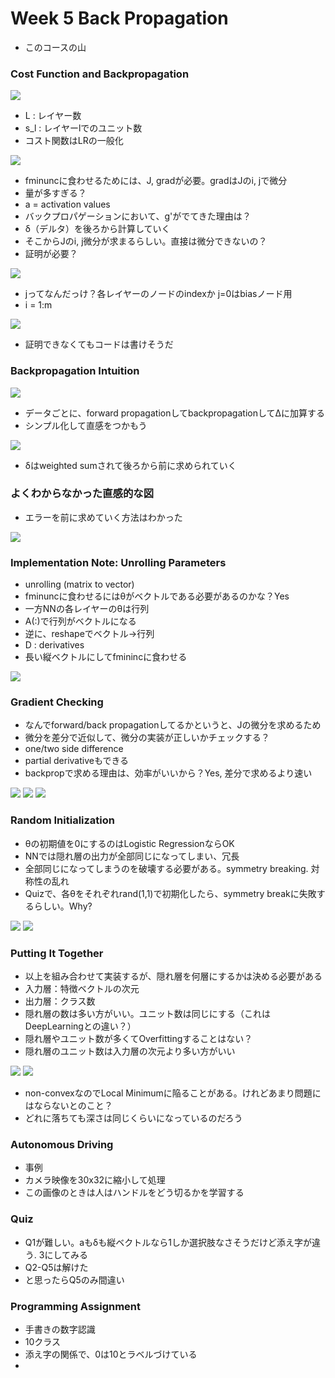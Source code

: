 # Week 5 Back Propagation

* このコースの山

### Cost Function and Backpropagation

![](./notation.png)

* L : レイヤー数
* s_l : レイヤーlでのユニット数
* コスト関数はLRの一般化

![](./cost-function.png)

* fminuncに食わせるためには、J, gradが必要。gradはJのi, jで微分
* 量が多すぎる？
* a = activation values
* バックプロパゲーションにおいて、g'がでてきた理由は？
* δ（デルタ）を後ろから計算していく
* そこからJのi, j微分が求まるらしい。直接は微分できないの？
* 証明が必要？

![](./back-propagation.png)

* jってなんだっけ？各レイヤーのノードのindexか j=0はbiasノード用
* i = 1:m

![](./back-propagation2.png)

* 証明できなくてもコードは書けそうだ

### Backpropagation Intuition

![](./forward-propagation.png)

* データごとに、forward propagationしてbackpropagationしてΔに加算する
* シンプル化して直感をつかもう

![](./simple.png)

* δはweighted sumされて後ろから前に求められていく

### よくわからなかった直感的な図

* エラーを前に求めていく方法はわかった

![](./hatena.png)

### Implementation Note: Unrolling Parameters

* unrolling (matrix to vector)
* fminuncに食わせるにはθがベクトルである必要があるのかな？Yes
* 一方NNの各レイヤーのθは行列
* A(:)で行列がベクトルになる
* 逆に、reshapeでベクトル→行列
* D : derivatives
* 長い縦ベクトルにしてfminincに食わせる

![](./long-vector.png)

### Gradient Checking

* なんでforward/back propagationしてるかというと、Jの微分を求めるため
* 微分を差分で近似して、微分の実装が正しいかチェックする？
* one/two side difference
* partial derivativeもできる
* backpropで求める理由は、効率がいいから？Yes, 差分で求めるより速い

![](./numerical-derivative.png)
![](./partial-derivative.png)
![](./gradient-check.png)

### Random Initialization

* θの初期値を0にするのはLogistic RegressionならOK
* NNでは隠れ層の出力が全部同じになってしまい、冗長
* 全部同じになってしまうのを破壊する必要がある。symmetry breaking. 対称性の乱れ
* Quizで、各θをそれぞれrand(1,1)で初期化したら、symmetry breakに失敗するらしい。Why?

![](./same-output-problem.png)
![](./random-initialize.png)

### Putting It Together

* 以上を組み合わせて実装するが、隠れ層を何層にするかは決める必要がある
* 入力層：特徴ベクトルの次元
* 出力層：クラス数
* 隠れ層の数は多い方がいい。ユニット数は同じにする（これはDeepLearningとの違い？）
* 隠れ層やユニット数が多くてOverfittingすることはない？
* 隠れ層のユニット数は入力層の次元より多い方がいい

![](./step1-4.png)
![](./step5-6.png)

* non-convexなのでLocal Minimumに陥ることがある。けれどあまり問題にはならないとのこと？
* どれに落ちても深さは同じくらいになっているのだろう

### Autonomous Driving

* 事例
* カメラ映像を30x32に縮小して処理
* この画像のときは人はハンドルをどう切るかを学習する

### Quiz 

* Q1が難しい。aもδも縦ベクトルなら1しか選択肢なさそうだけど添え字が違う. 3にしてみる
* Q2-Q5は解けた
* と思ったらQ5のみ間違い

### Programming Assignment

* 手書きの数字認識
* 10クラス
* 添え字の関係で、0は10とラベルづけている
* 





